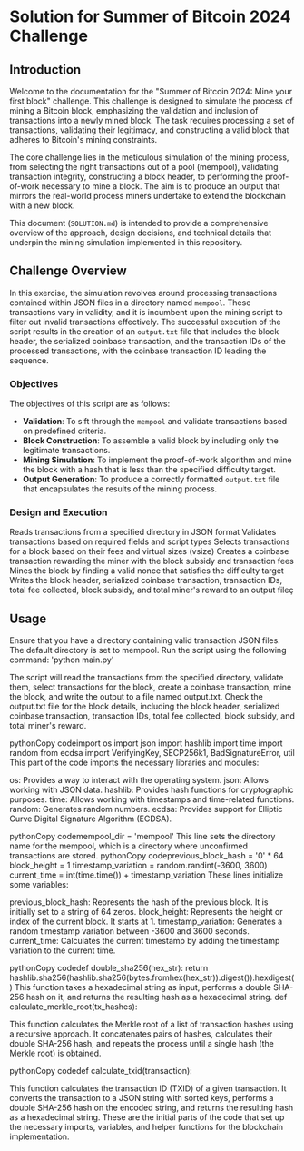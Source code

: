 # Solution for Summer of Bitcoin 2024 Challenge

## Introduction

Welcome to the documentation for the "Summer of Bitcoin 2024: Mine your first block" challenge. This challenge is designed to simulate the process of mining a Bitcoin block, emphasizing the validation and inclusion of transactions into a newly mined block. The task requires processing a set of transactions, validating their legitimacy, and constructing a valid block that adheres to Bitcoin's mining constraints.

The core challenge lies in the meticulous simulation of the mining process, from selecting the right transactions out of a pool (mempool), validating transaction integrity, constructing a block header, to performing the proof-of-work necessary to mine a block. The aim is to produce an output that mirrors the real-world process miners undertake to extend the blockchain with a new block.

This document (`SOLUTION.md`) is intended to provide a comprehensive overview of the approach, design decisions, and technical details that underpin the mining simulation implemented in this repository.

## Challenge Overview

In this exercise, the simulation revolves around processing transactions contained within JSON files in a directory named `mempool`. These transactions vary in validity, and it is incumbent upon the mining script to filter out invalid transactions effectively. The successful execution of the script results in the creation of an `output.txt` file that includes the block header, the serialized coinbase transaction, and the transaction IDs of the processed transactions, with the coinbase transaction ID leading the sequence.

### Objectives

The objectives of this script are as follows:

- **Validation**: To sift through the `mempool` and validate transactions based on predefined criteria.
- **Block Construction**: To assemble a valid block by including only the legitimate transactions.
- **Mining Simulation**: To implement the proof-of-work algorithm and mine the block with a hash that is less than the specified difficulty target.
- **Output Generation**: To produce a correctly formatted `output.txt` file that encapsulates the results of the mining process.

### Design and Execution

Reads transactions from a specified directory in JSON format
Validates transactions based on required fields and script types
Selects transactions for a block based on their fees and virtual sizes (vsize)
Creates a coinbase transaction rewarding the miner with the block subsidy and transaction fees
Mines the block by finding a valid nonce that satisfies the difficulty target
Writes the block header, serialized coinbase transaction, transaction IDs, total fee collected, block subsidy, and total miner's reward to an output fileç

## Usage

Ensure that you have a directory containing valid transaction JSON files. The default directory is set to mempool.
Run the script using the following command: 'python main.py'

The script will read the transactions from the specified directory, validate them, select transactions for the block, create a coinbase transaction, mine the block, and write the output to a file named output.txt.
Check the output.txt file for the block details, including the block header, serialized coinbase transaction, transaction IDs, total fee collected, block subsidy, and total miner's reward.

pythonCopy codeimport os
import json
import hashlib
import time
import random
from ecdsa import VerifyingKey, SECP256k1, BadSignatureError, util
This part of the code imports the necessary libraries and modules:

os: Provides a way to interact with the operating system.
json: Allows working with JSON data.
hashlib: Provides hash functions for cryptographic purposes.
time: Allows working with timestamps and time-related functions.
random: Generates random numbers.
ecdsa: Provides support for Elliptic Curve Digital Signature Algorithm (ECDSA).

pythonCopy codemempool_dir = 'mempool'
This line sets the directory name for the mempool, which is a directory where unconfirmed transactions are stored.
pythonCopy codeprevious_block_hash = '0' * 64
block_height = 1
timestamp_variation = random.randint(-3600, 3600)
current_time = int(time.time()) + timestamp_variation
These lines initialize some variables:

previous_block_hash: Represents the hash of the previous block. It is initially set to a string of 64 zeros.
block_height: Represents the height or index of the current block. It starts at 1.
timestamp_variation: Generates a random timestamp variation between -3600 and 3600 seconds.
current_time: Calculates the current timestamp by adding the timestamp variation to the current time.

pythonCopy codedef double_sha256(hex_str):
    return hashlib.sha256(hashlib.sha256(bytes.fromhex(hex_str)).digest()).hexdigest()
This function takes a hexadecimal string as input, performs a double SHA-256 hash on it, and returns the resulting hash as a hexadecimal string.
def calculate_merkle_root(tx_hashes):
  
This function calculates the Merkle root of a list of transaction hashes using a recursive approach. It concatenates pairs of hashes, calculates their double SHA-256 hash, and repeats the process until a single hash (the Merkle root) is obtained.

pythonCopy codedef calculate_txid(transaction):
    
This function calculates the transaction ID (TXID) of a given transaction. It converts the transaction to a JSON string with sorted keys, performs a double SHA-256 hash on the encoded string, and returns the resulting hash as a hexadecimal string.
These are the initial parts of the code that set up the necessary imports, variables, and helper functions for the blockchain implementation.

